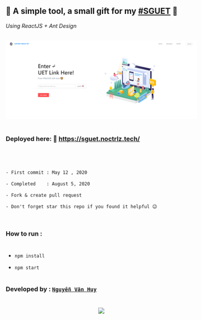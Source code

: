 ## 🥰 A simple tool, a small gift for my [#SGUET](https://www.facebook.com/SupportGroupUET/) 🥰
*Using ReactJS + Ant Design*
</br>
</br>

<a href="https://sguet.noctrlz.me/">![Demo]('./../src/assets/images/example.png)</a>

#
### Deployed here: 🔗  https://sguet.noctrlz.tech/ 
#

<br/>

```
- First commit : May 12 , 2020 
```
```
- Completed    : August 5, 2020
```

```
- Fork & create pull request 
```
```
- Don't forget star this repo if you found it helpful 😉 
```
<br/>

### How to run :
#

- ``` npm install ```
  
- ``` npm start ```
#


### Developed by : [```Nguyễn Văn Huy```](https://www.facebook.com/NoCtrlZ)

#

<p align="center">
<a href="https://www.facebook.com/SupportGroupUET/">
<img src="https://pbs.twimg.com/profile_images/446341618107305984/KCiLUHdh.png" width="30%">
</a>
</p>
